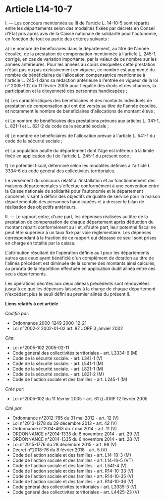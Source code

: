 # Article L14-10-7

I. ― Les concours mentionnés au III de l'article L. 14-10-5 sont répartis entre les départements selon des modalités fixées
par décrets en Conseil d'Etat pris après avis de la Caisse nationale de solidarité pour l'autonomie, en fonction de tout ou
partie des critères suivants :

a) Le nombre de bénéficiaires dans le département, au titre de l'année écoulée, de la prestation de compensation mentionnée à
l'article L. 245-1, corrigé, en cas de variation importante, par la valeur de ce nombre sur les années antérieures. Pour les
années au cours desquelles cette prestation n'était pas ou pas exclusivement en vigueur, ce nombre est augmenté du nombre de
bénéficiaires de l'allocation compensatrice mentionnée à l'article L. 245-1 dans sa rédaction antérieure à l'entrée en
vigueur de la loi n° 2005-102 du 11 février 2005 pour l'égalité des droits et des chances, la participation et la citoyenneté
des personnes handicapées ;

b) Les caractéristiques des bénéficiaires et des montants individuels de prestation de compensation qui ont été versés au
titre de l'année écoulée, et notamment le nombre de bénéficiaires d'allocations de montant élevé ;

c) Le nombre de bénéficiaires des prestations prévues aux articles L. 341-1, L. 821-1 et L. 821-2 du code de la sécurité
sociale ;

d) Le nombre de bénéficiaires de l'allocation prévue à l'article L. 541-1 du code de la sécurité sociale ;

e) La population adulte du département dont l'âge est inférieur à la limite fixée en application du I de l'article L. 245-1
du présent code ;

f) Le potentiel fiscal, déterminé selon les modalités définies à l'article L. 3334-6 du code général des collectivités
territoriales.

Le versement du concours relatif à l'installation et au fonctionnement des maisons départementales s'effectue conformément à
une convention entre la Caisse nationale de solidarité pour l'autonomie et le département concerné, visant à définir des
objectifs de qualité de service pour la maison départementale des personnes handicapées et à dresser le bilan de réalisation
des objectifs antérieurs.

II. ― Le rapport entre, d'une part, les dépenses réalisées au titre de la prestation de compensation de chaque département
après déduction du montant réparti conformément au I et, d'autre part, leur potentiel fiscal ne peut être supérieur à un taux
fixé par voie réglementaire. Les dépenses correspondant à la fraction de ce rapport qui dépasse ce seuil sont prises en
charge en totalité par la caisse.

L'attribution résultant de l'opération définie au I pour les départements autres que ceux ayant bénéficié d'un complément de
dotation au titre de l'alinéa précédent est diminuée de la somme des montants ainsi calculés, au prorata de la répartition
effectuée en application dudit alinéa entre ces seuls départements.

Les opérations décrites aux deux alinéas précédents sont renouvelées jusqu'à ce que les dépenses laissées à la charge de
chaque département n'excèdent plus le seuil défini au premier alinéa du présent II.

**Liens relatifs à cet article**

_Codifié par_:

  - Ordonnance 2000-1249 2000-12-21
  - Loi n°2002-2 2002-01-02 art. 87 JORF 3 janvier 2002

_Cite_:

  - Loi n°2005-102 2005-02-11
  - Code général des collectivités territoriales - art. L3334-6 (M)
  - Code de la sécurité sociale. - art. L341-1 (V)
  - Code de la sécurité sociale. - art. L541-1 (M)
  - Code de la sécurité sociale. - art. L821-1 (M)
  - Code de la sécurité sociale. - art. L821-2 (M)
  - Code de l'action sociale et des familles - art. L245-1 (M)

_Créé par_:

  - Loi n°2005-102 du 11 février 2005 - art. 61 () JORF 12 février 2005

_Cité par_:

  - Ordonnance n°2012-785 du 31 mai 2012 - art. 12 (V)
  - Loi n°2013-1278 du 29 décembre 2013 - art. 42 (V)
  - Ordonnance n°2014-463 du 7 mai 2014 - art. 11 (V)
  - ORDONNANCE n°2014-1335 du 6 novembre 2014 - art. 29 (V)
  - ORDONNANCE n°2014-1335 du 6 novembre 2014 - art. 28 (V)
  - Loi n°2015-1776 du 28 décembre 2015 - art. 98 (V)
  - Décret n°2018-76 du 8 février 2018 - art. 5 (V)
  - Code de l'action sociale et des familles - art. L14-10-3 (M)
  - Code de l'action sociale et des familles - art. L14-10-5 (VT)
  - Code de l'action sociale et des familles - art. L541-4 (V)
  - Code de l'action sociale et des familles - art. R14-10-33 (V)
  - Code de l'action sociale et des familles - art. R14-10-35 (V)
  - Code de l'action sociale et des familles - art. R14-10-36 (V)
  - Code général des collectivités territoriales - art. L3335-3 (V)
  - Code général des collectivités territoriales - art. L4425-23 (V)
